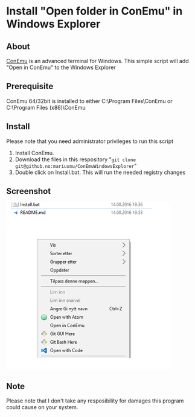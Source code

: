 # Install "Open folder in ConEmu" in Windows Explorer

## About
[ConEmu](http://conemu.github.io) is an advanced terminal for Windows. This simple script will add "Open in ConEmu" to the Windows Explorer 

## Prerequisite
ConEmu 64/32bit is installed to either C:\Program Files\ConEmu or C:\Program Files (x86)\ConEmu

## Install

Please note that you need administrator privileges to run this script 

1. Install ConEmu.
2. Download the files in this respository  "``` git clone git@github.no:mariusmu/ConEmuWindowsExplorer ```"
3. Double click on Install.bat. This will run the needed registry changes

## Screenshot
![Screenshot](https://github.com/mariusmu/ConEmuWindowsExplorer/blob/master/ConEmuExplorer.png?raw=true)

## Note
Please note that I don't take any resposibility for damages this program could cause on your system.
